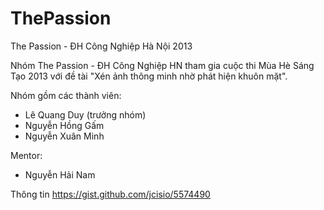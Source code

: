 ThePassion
==========

The Passion - ĐH Công Nghiệp Hà Nội 2013

Nhóm The Passion - ĐH Công Nghiệp HN tham gia cuộc thi Mùa Hè Sáng Tạo 2013 với đề tài "Xén ảnh thông minh nhờ phát hiện khuôn mặt".

Nhóm gồm các thành viên:

- Lê Quang Duy (trưởng nhóm)
- Nguyễn Hồng Gấm
- Nguyễn Xuân Minh

Mentor:

- Nguyễn Hải Nam


Thông tin https://gist.github.com/jcisio/5574490
